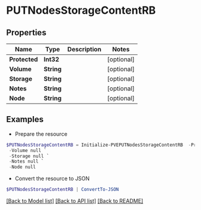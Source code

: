 # PUTNodesStorageContentRB
## Properties

Name | Type | Description | Notes
------------ | ------------- | ------------- | -------------
**Protected** | **Int32** |  | [optional] 
**Volume** | **String** |  | [optional] 
**Storage** | **String** |  | [optional] 
**Notes** | **String** |  | [optional] 
**Node** | **String** |  | [optional] 

## Examples

- Prepare the resource
```powershell
$PUTNodesStorageContentRB = Initialize-PVEPUTNodesStorageContentRB  -Protected null `
 -Volume null `
 -Storage null `
 -Notes null `
 -Node null
```

- Convert the resource to JSON
```powershell
$PUTNodesStorageContentRB | ConvertTo-JSON
```

[[Back to Model list]](../README.md#documentation-for-models) [[Back to API list]](../README.md#documentation-for-api-endpoints) [[Back to README]](../README.md)

